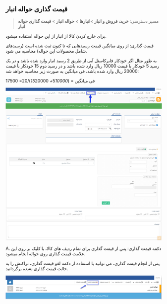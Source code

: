 ﻿## قیمت گذاری حواله انبار

> مسیر دسترسی:  **خرید، فروش و انبار** >**انبارها** > **حواله انبار** > **قیمت گذاری حواله انبار** 


برای خارج کردن کالا از انبار از این حواله استفاده میشود.

قیمت گذاری: از روی میانگین قیمت رسیدهایی که تا کنون ثبت شده است (رسیدهای شامل محصولات این حواله) محاسبه می شود.

به طور مثال اگر خودکار فابرکاستل آبی از طریق 2 رسید انبار وارد شده باشد و در یک رسید 5 خودکار با قیمت 10000 ریال وارد شده باشد و در رسید دوم 15 خودکار با قیمت 20000 ریال وارد شده باشد، فی میانگین به صورت زیر محاسبه خواهد شد:

فی میانگین = (5*10000+ 15*20000)/20= 17500

![](StockTransfer.png)

A. دکمه قیمت گذاری: پس از قیمت گذاری برای تمام ردیف های کالا، با کلیک بر روی این علامت قیمت گذاری روی حواله انجام میشود.

پس از انجام قیمت گذاری، می توانید با استفاده از دکمه لغو قیمت گذاری، تراکنش را به حالت قیمت گذاری نشده برگردانید.

![](StockTransfer2.png)

